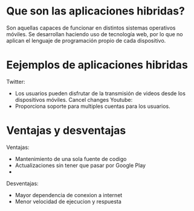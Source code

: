# Que son las aplicaciones hibridas?
Son aquellas capaces de funcionar en distintos sistemas operativos móviles. Se desarrollan haciendo uso de tecnología web, por lo que no aplican el lenguaje de programación propio de cada dispositivo.

# Eejemplos de aplicaciones hibridas

Twitter:
- Los usuarios pueden disfrutar de la transmisión de videos desde los dispositivos móviles. 
      Cancel changes
Youtube:
- Proporciona soporte para multiples cuentas para los usuarios.

# Ventajas y desventajas

  Ventajas:
  - Mantenimiento de una sola fuente de codigo 
  - Actualizaciones sin tener que pasar por Google Play
  -
 Desventajas:
 - Mayor dependencia de conexion a internet
 - Menor velocidad de ejecucion y respuesta
